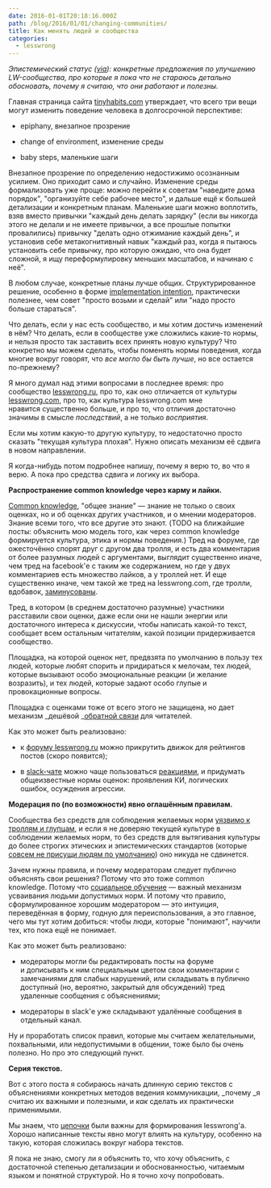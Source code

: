```yaml
---
date: 2016-01-01T20:18:16.000Z
path: /blog/2016/01/01/changing-communities/
title: Как менять людей и сообщества
categories:
  - lesswrong
---
```


_Эпистемический статус ([via](https://srconstantin.wordpress.com/)): конкретные предложения по улучшению LW-сообщества, про которые я пока что не стараюсь детально обосновать, почему я считаю, что они работают и полезны._

Главная страница сайта [tinyhabits.com](http://tinyhabits.com/) утверждает, что всего три вещи могут изменить поведение человека в долгосрочной перспективе:



	
  * epiphany, внезапное прозрение

	
  * change of environment, изменение среды

	
  * baby steps, маленькие шаги


Внезапное прозрение по определению недостижимо осознанным усилием. Оно приходит само и случайно. Изменение среды формализовать уже проще: можно перейти к советам "наведите дома порядок", "организуйте себе рабочее место", и дальше ещё к большей детализации и конкретным планам. Маленькие шаги можно воплотить, взяв вместо привычки "каждый день делать зарядку" (если вы никогда этого не делали и не имеете привычки, а все прошлые попытки провалились) привычку "делать одно отжимание каждый день", и установив себе метакогнитивный навык "каждый раз, когда я пытаюсь установить себе привычку, про которую ожидаю, что она будет сложной, я ищу переформулировку меньших масштабов, и начинаю с неё".

В любом случае, конкретные планы лучше общих. Структурированное решение, особенно в форме [implementation intention](http://www.psych.nyu.edu/gollwitzer/index.html), практически полезнее, чем совет "просто возьми и сделай" или "надо просто больше стараться".

Что делать, если у нас есть сообщество, и мы хотим достичь изменений в нём? Что делать, если в сообществе уже сложились какие-то нормы, и нельзя просто так заставить всех принять новую культуру? Что конкретно мы можем сделать, чтобы поменять нормы поведения, когда многие вокруг говорят, что _все могло бы быть лучше_, но все остается по-прежнему?

Я много думал над этими вопросами в последнее время: про сообщество [lesswrong.ru](http://lesswrong.ru), про то, как оно отличается от культуры [lesswrong.com](http://lesswrong.com/), про то, как культура lesswrong.com мне нравится существенно больше, и про то, что отличия достаточно значимы в смысле _последствий_, а не только _восприятия_.

Если мы хотим какую-то другую культуру, то недостаточно просто сказать "текущая культура плохая". Нужно описать механизм её сдвига в новом направлении.

Я когда-нибудь потом подробнее напишу, почему я верю то, во что я верю. А пока про средства сдвига и логику их выбора.

**Распространение common knowledge через карму и лайки.**

[Common knowledge](http://www.scottaaronson.com/blog/?p=2410), "общее знание" — знание не только о своих оценках, но и об оценках других участников, и о мнении модераторов. Знание всеми того, что все другие это знают. (TODO на ближайшие посты: объяснить мою модель того, как через common knowledge формируется культура, этика и нормы поведения.) Тред на форуме, где ожесточённо спорят друг с другом два тролля, и есть два комментария от более разумных людей с аргументами, выглядит существенно иначе, чем тред на facebook'е с таким же содержанием, но где у двух комментариев есть множество лайков, а у троллей нет. И еще существенно иначе, чем такой же тред на lesswrong.com, где тролли, вдобавок, [заминусованы](https://wiki.lesswrong.com/wiki/FAQ#How_should_I_use_my_voting_powers.3F).

Тред, в котором (в среднем достаточно разумные) участники расставили свои оценки, даже если они не нашли энергии или достаточного интереса к дискуссии, чтобы написать какой-то текст, сообщает всем остальным читателям, какой позиции придерживается сообщество.

Площадка, на которой оценок нет, предвзята по умолчанию в пользу тех людей, которые любят спорить и придираться к мелочам, тех людей, которые вызывают особо эмоциональные реакции (и желание возразить), и тех людей, которые задают особо глупые и провокационные вопросы.

Площадка с оценками тоже от всего этого не защищена, но дает механизм _дешёвой _[обратной связи](http://lesswrong.ru/forum/index.php/topic,4.msg1923.html#msg1923) для читателей.

Как это может быть реализовано:



	
  * к [форуму lesswrong.ru](http://lesswrong.ru/forum/index.php) можно прикрутить движок для рейтингов постов (скоро появится);

	
  * в [slack-чате](https://lesswrong-ru.hackpad.com/--UaFxYxI8EMJ) можно чаще пользоваться [реакциями](http://slackhq.com/post/123561085920/reactions), и придумать общеизвестные нормы оценок: проявления КИ, логических ошибок, осуждения агрессии.


**Модерация по (по возможности) явно оглашённым правилам.**

Сообщества без средств для соблюдения желаемых норм [уязвимо к троллям и глупцам](http://lesswrong.ru/w/%D0%9F%D0%B0%D1%86%D0%B8%D1%84%D0%B8%D0%B7%D0%BC_%D0%B3%D1%83%D0%B1%D0%B8%D1%82_%D1%83%D1%85%D0%BE%D0%B6%D0%B5%D0%BD%D0%BD%D1%8B%D0%B5_%D1%81%D0%B0%D0%B4%D1%8B), и если я не доверяю текущей культуре в соблюдении желаемых норм, то без средств для вытягивания культуры до более строгих этических и эпистемических стандартов (которые [совсем не присущи людям по умолчанию](https://vk.com/less_wrong?w=wall-99973027_290)) оно никуда не сдвинется.

Зачем нужны правила, и почему модераторам следует публично объяснять свои решения? Потому что это тоже common knowledge. Потому что [социальное обучение](https://ru.wikipedia.org/wiki/%D0%91%D0%B0%D0%BD%D0%B4%D1%83%D1%80%D0%B0,_%D0%90%D0%BB%D1%8C%D0%B1%D0%B5%D1%80%D1%82) — важный механизм усваивания людьми допустимых норм. И потому что правило, сформулированное хорошим модератором — это интуиция, переведённая в форму, годную для переиспользования, а это главное, чего мы тут хотим добиться: чтобы люди, которые "понимают", научили тех, кто пока ещё не понимает.

Как это может быть реализовано:



	
  * модераторы могли бы редактировать посты на форуме и дописывать к ним специальным цветом свои комментарии с замечаниями для слабых нарушений, или складывать в публично доступный (но, вероятно, закрытый для обсуждений) тред удаленные сообщения с объяснениями;

	
  * модераторы в slack'е уже складывают удалённые сообщения в отдельный канал.


Ну и проработать список правил, которые мы считаем желательными, похвальными, или недопустимыми в общении, тоже было бы очень полезно. Но про это следующий пункт.

**Серия текстов.**

Вот с этого поста я собираюсь начать длинную серию текстов с объяснениями конкретных методов ведения коммуникации, _почему _я считаю их важными и полезными, и _как_ сделать их практически применимыми.

Мы знаем, что [цепочки](http://lesswrong.com/sequences) были важны для формирования lesswrong'а. Хорошо написанные тексты явно могут влиять на культуру, особенно на такую, которая сложилась вокруг набора текстов.

Я пока не знаю, смогу ли я объяснить то, что хочу объяснить, с достаточной степенью детализации и обоснованностью, читаемым языком и понятной структурой. Но я точно хочу попробовать.
